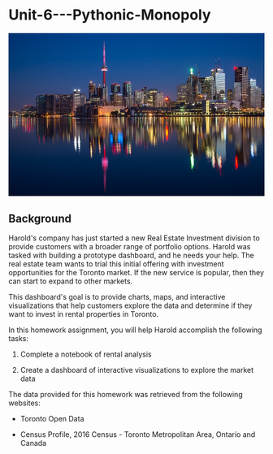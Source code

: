 # Unit-6---Pythonic-Monopoly

![Toronto](toronto(1).jpg)

## Background
Harold's company has just started a new Real Estate Investment division to provide customers with a broader range of portfolio options. Harold was tasked with building a prototype dashboard, and he needs your help. The real estate team wants to trial this initial offering with investment opportunities for the Toronto market. If the new service is popular, then they can start to expand to other markets.

This dashboard's goal is to provide charts, maps, and interactive visualizations that help customers explore the data and determine if they want to invest in rental properties in Toronto.

In this homework assignment, you will help Harold accomplish the following tasks:


1. Complete a notebook of rental analysis


2. Create a dashboard of interactive visualizations to explore the market data


The data provided for this homework was retrieved from the following websites:


* Toronto Open Data


* Census Profile, 2016 Census - Toronto Metropolitan Area, Ontario and Canada